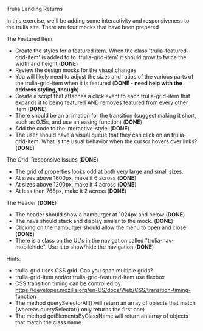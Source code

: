 Trulia Landing Returns

In this exercise, we'll be adding some interactivity and responsiveness to the trulia site.  There are four mocks that have been prepared

The Featured Item
* Create the styles for a featured item. When the class 'trulia-featured-grid-item' is added to to 'trulia-grid-item' it should grow to twice the width and height (**DONE**)
* Review the design mocks for the visual changes
* You will likely need to adjust the sizes and ratios of the various parts of the trulia-grid-item when it is featured (**DONE - need help with the address styling, though**)
* Create a script that attaches a click event to each trulia-grid-item that expands it to being featured AND removes featured from every other item (**DONE**)
* There should be an animation for the transition (suggest making it short, such as 0.15s, and use an easing function) (**DONE**)
* Add the code to the interactive-style. (**DONE**)
* The user should have a visual queue that they can click on an trulia-grid-item. What is the usual behavior when the cursor hovers over links? (**DONE**)

The Grid: Responsive Issues (**DONE**)
* The grid of properties looks odd at both very large and small sizes. 
* At sizes above 1600px, make it 6 across (**DONE**)
* At sizes above 1200px, make it 4 across (**DONE**)
* At less than 768px, make it 2 across (**DONE**)

The Header (**DONE**)
* The header should show a hamburger at 1024px and below (**DONE**)
* The navs should stack and display similar to the mock. (**DONE**)
* Clicking on the hamburger should allow the menu to open and close (**DONE**)
* There is a class on the UL's in the navigation called "trulia-nav-mobilehide".  Use it to show/hide the navigation (**DONE**)




Hints:
* trulia-grid uses CSS grid.  Can you span multiple grids?
* trulia-grid-item and/or trulia-grid-featured-item use flexbox
* CSS transition timing can be controlled by https://developer.mozilla.org/en-US/docs/Web/CSS/transition-timing-function
* The method querySelectorAll() will return an array of objects that match (whereas querySelector() only returns the first one)
* The method getElementsByClassName will return an array of objects that match the class name


